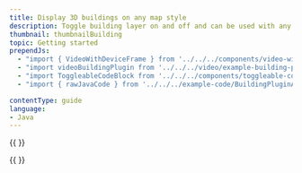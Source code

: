 ```yaml
---
title: Display 3D buildings on any map style
description: Toggle building layer on and off and can be used with any style.
thumbnail: thumbnailBuilding
topic: Getting started
prependJs:
  - "import { VideoWithDeviceFrame } from '../../../components/video-with-device-frame'"
  - "import videoBuildingPlugin from '../../../video/example-building-plugin.mp4'"
  - "import ToggleableCodeBlock from '../../../components/toggleable-code-block'"
  - "import { rawJavaCode } from '../../../example-code/BuildingPluginActivity.js'"

contentType: guide
language:
- Java
---
```


{{
  <VideoWithDeviceFrame
    videoFile={videoBuildingPlugin}
    rotation="horizontal"
    device="pixel-2"
  />
}}


<!-- Any notes about this example would go here.  -->

{{
  <ToggleableCodeBlock
    java={rawJavaCode}
  />
}}
